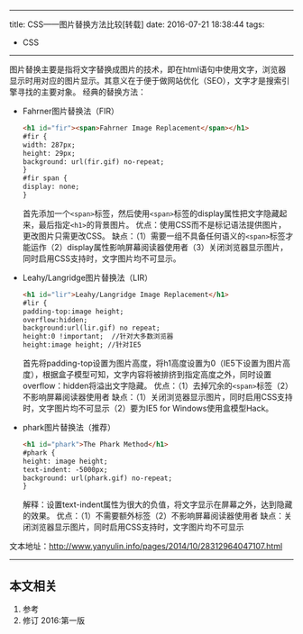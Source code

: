 ----
title: CSS——图片替换方法比较[转载]
date: 2016-07-21 18:38:44
tags:
- CSS
----
图片替换主要是指将文字替换成图片的技术，即在html语句中使用文字，浏览器显示时用对应的图片显示。其意义在于便于做网站优化（SEO），文字才是搜索引擎寻找的主要对象。
经典的替换方法：
- Fahrner图片替换法（FIR）
  ```HTML
  <h1 id="fir"><span>Fahrner Image Replacement</span></h1>
  #fir {
  width: 287px;
  height: 29px;
  background: url(fir.gif) no-repeat;
  }
  #fir span {
  display: none;
  }
  ```
  首先添加一个`<span>`标签，然后使用`<span>`标签的display属性把文字隐藏起来，最后指定`<h1>`的背景图片。
  优点：使用CSS而不是标记语法提供图片，更改图片只需更改CSS。
  缺点：（1）需要一组不具备任何语义的`<span>`标签才能运作（2）display属性影响屏幕阅读器使用者（3）关闭浏览器显示图片，同时启用CSS支持时，文字图片均不可显示。

- Leahy/Langridge图片替换法（LIR）
  ```HTML
  <h1 id="lir">Leahy/Langridge Image Replacement</h1>
  #lir {
  padding-top:image height;
  overflow:hidden;
  background:url(lir.gif) no repeat;
  height:0 !important;  //针对大多数浏览器
  height:image height; //针对IE5
  ```
  首先将padding-top设置为图片高度，将h1高度设置为0（IE5下设置为图片高度），根据盒子模型可知，文字内容将被排挤到指定高度之外，同时设置overflow：hidden将溢出文字隐藏。
  优点：（1）去掉冗余的`<span>`标签（2）不影响屏幕阅读器使用者
  缺点：（1）关闭浏览器显示图片，同时启用CSS支持时，文字图片均不可显示（2）要为IE5 for Windows使用盒模型Hack。

- phark图片替换法（推荐）
  ```HTML
  <h1 id="phark">The Phark Method</h1>
  #phark {
  height: image height;
  text-indent: -5000px;
  background: url(phark.gif) no-repeat;
  }
  ```
  解释：设置text-indent属性为很大的负值，将文字显示在屏幕之外，达到隐藏的效果。
  优点：（1）不需要额外标签（2）不影响屏幕阅读器使用者
  缺点：关闭浏览器显示图片，同时启用CSS支持时，文字图片均不可显示

文本地址：<http://www.yanyulin.info/pages/2014/10/28312964047107.html>
***
## 本文相关
1. 参考
1. 修订
2016:第一版
